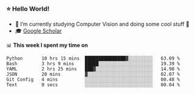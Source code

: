 ### ⭐️ Hello World!

<!--
**hologerry/hologerry** is a ✨ _special_ ✨ repository because its `README.md` (this file) appears on your GitHub profile.

Here are some ideas to get you started:

- 🔭 I’m currently working and studying on Computer Vision
- 🌱 I’m currently learning at Peking University
- 💬 Ask me about 
- 📫 How to reach me: E-mail
- 😄 Pronouns: he/his
- ⚡ Fun fact: Music is the Power
-->


- 🔭 I’m currently studying Computer Vision and doing some cool stuff 🤖
- 🎓 [Google Scholar](https://scholar.google.com/citations?user=3ykqW9wAAAAJ&hl=en)


📊 **This week I spent my time on**

<!--START_SECTION:waka-->

```text
Python       10 hrs 15 mins  ███████████████▓░░░░░░░░░   63.09 %
Bash         3 hrs 9 mins    █████░░░░░░░░░░░░░░░░░░░░   19.39 %
YAML         2 hrs 25 mins   ███▓░░░░░░░░░░░░░░░░░░░░░   14.90 %
JSON         20 mins         ▓░░░░░░░░░░░░░░░░░░░░░░░░   02.07 %
Git Config   4 mins          ░░░░░░░░░░░░░░░░░░░░░░░░░   00.48 %
Text         0 secs          ░░░░░░░░░░░░░░░░░░░░░░░░░   00.04 %
```

<!--END_SECTION:waka-->
